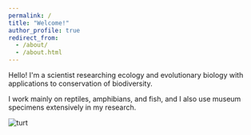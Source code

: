 ```yaml
---
permalink: /
title: "Welcome!"
author_profile: true
redirect_from: 
  - /about/
  - /about.html
---
```


Hello! I'm a scientist researching ecology and evolutionary biology with applications to conservation of biodiversity.

I work mainly on reptiles, amphibians, and fish, and I also use museum specimens extensively in my research.

![turt](blandings.jpg)
